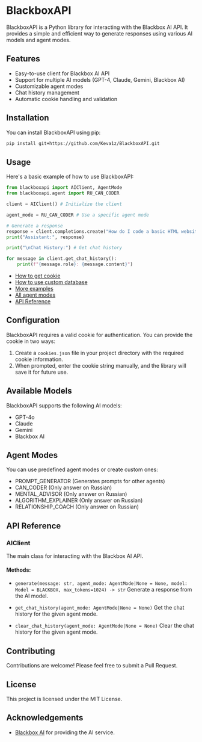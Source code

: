 # BlackboxAPI

BlackboxAPI is a Python library for interacting with the Blackbox AI API. It provides a simple and efficient way to generate responses using various AI models and agent modes.

## Features

- Easy-to-use client for Blackbox AI API
- Support for multiple AI models (GPT-4, Claude, Gemini, Blackbox AI)
- Customizable agent modes
- Chat history management
- Automatic cookie handling and validation

## Installation

You can install BlackboxAPI using pip:

```bash
pip install git+https://github.com/Keva1z/BlackboxAPI.git
```

## Usage

Here's a basic example of how to use BlackboxAPI:

```python
from blackboxapi import AIClient, AgentMode
from blackboxapi.agent import RU_CAN_CODER

client = AIClient() # Initialize the client

agent_mode = RU_CAN_CODER # Use a specific agent mode

# Generate a response
response = client.completions.create("How do I code a basic HTML website?", agent_mode)
print("Assistant:", response)

print("\nChat History:") # Get chat history

for message in client.get_chat_history():
    print(f"{message.role}: {message.content}")
```

- [How to get cookie](examples/HowToGetCookie.md)
- [How to use custom database](examples/HowToDB.md)
- [More examples](tests/test_dialogue.py)
- [All agent modes](blackboxapi/agent.py)
- [API Reference](examples/ApiReference.md)

## Configuration

BlackboxAPI requires a valid cookie for authentication. You can provide the cookie in two ways:

1. Create a `cookies.json` file in your project directory with the required cookie information.
2. When prompted, enter the cookie string manually, and the library will save it for future use.

## Available Models

BlackboxAPI supports the following AI models:

- GPT-4o
- Claude
- Gemini
- Blackbox AI

## Agent Modes

You can use predefined agent modes or create custom ones:

- PROMPT_GENERATOR (Generates prompts for other agents)
- CAN_CODER (Only answer on Russian)
- MENTAL_ADVISOR (Only answer on Russian)
- ALGORITHM_EXPLAINER (Only answer on Russian)
- RELATIONSHIP_COACH (Only answer on Russian)

## API Reference

### AIClient

The main class for interacting with the Blackbox AI API.

#### Methods:

- `generate(message: str, agent_mode: AgentMode|None = None, model: Model = BLACKBOX, max_tokens=1024) -> str`
  Generate a response from the AI model.

- `get_chat_history(agent_mode: AgentMode|None = None)`
  Get the chat history for the given agent mode.

- `clear_chat_history(agent_mode: AgentMode|None = None)`
  Clear the chat history for the given agent mode.

## Contributing

Contributions are welcome! Please feel free to submit a Pull Request.

## License

This project is licensed under the MIT License.

## Acknowledgements

- [Blackbox AI](https://www.blackbox.ai) for providing the AI service.